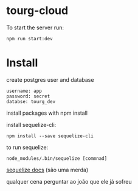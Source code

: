 # tourg-cloud

To start the server run: 
```
npm run start:dev
```

# Install

create postgres user and database
```
username: app
password: secret
databse: tourg_dev
```
install packages with npm install

install sequelize-cli:
```
npm install --save sequelize-cli
```
to run sequelize:
```
node_modules/.bin/sequelize [commnad]
```

[sequelize docs](http://docs.sequelizejs.com/manual/installation/getting-started.html) (são uma merda)

qualquer cena perguntar ao joão que ele já sofreu
